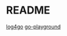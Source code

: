 # README

[log4go](https://github.com/AlexStocks/log4go)
[go-playground](https://github.com/go-playground/log)
